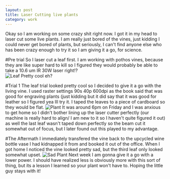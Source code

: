 ```yaml
---
layout: post
title: Laser Cutting live plants
category: work
---
```

Okay so I am working on some crazy shit right now. I got it in my head to laser cut some live plants. I am really just bored of the vines, just kidding I could never get bored of plants, but seriously, I can't find anyone else who has been crazy enough to try it so I am giving it a go, for science.

#Pre trial
So I laser cut a leaf first. I am working with pothos vines, because they are like super hard to kill so I figured they would probably be able to take a 10.6 um IR 30W laser right!?   
![Leaf](https://upcycleworld.github.io/images/laserplants/laserleaf.JPG)
Pretty cool eh?

#Trial 1
The leaf trial looked pretty cool so I decided to give it a go with the living vine. I used raster settings 90s 40p 600dpi as the book said that was good for engraving plants (just kidding but it did say that it was good for leather so I figured yea Ill try it. I taped the leaves to a piece of cardboard so they would be flat.
![Plant](https://upcycleworld.github.io/images/laserplants/laserplant.JPG)
It was around 6pm on Friday and I was anxious to get home so I didn't bother lining up the laser cutter perfectly (our machine is really hard to align/ I am new to it so I haven't quite figured it out) as well the last leaf wasn't taped down perfectly so the beam cut it somewhat out of focus, but I later found out this played to my advantage.

#The Aftermath
I immediately transfered the vine back to the upcycled wine bottle vase I had kidnapped it from and booked it out of the office. When I got home I noticed the vine looked pretty sad, but the third leaf only looked somewhat upset.
![Sad Plant](https://upcycleworld.github.io/images/laserplants/sadplant.JPG)
Next week I am gonna give it a go with a lower power. I should have realized less is obviously more with this sort of thing, but its a lesson I learned so your plant won't have to. Hoping the little guy stays with it!

